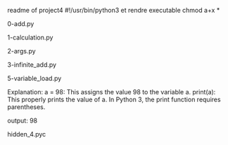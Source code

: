 readme of project4
#!/usr/bin/python3 et rendre executable chmod a+x *

0-add.py


1-calculation.py


2-args.py


3-infinite_add.py


5-variable_load.py

Explanation:
a = 98: This assigns the value 98 to the variable a.
print(a): This properly prints the value of a. In Python 3, the print function requires parentheses.

output:
98


hidden_4.pyc

